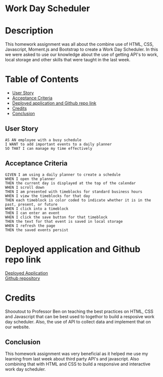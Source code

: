 # Work Day Scheduler

# Description

This homework assignment was all about the combine use of HTML, CSS, Javascript, Moment.js and Bootstrap to create a Work Day Scheduler. In this we were asked to use our knowledge about the use of getting API's to work, local storage and other skills that were taught in the last week.

# Table of Contents

* <a href="#user-story">User Story</a>
* <a href="#acceptance-criteria">Acceptance Criteria</a>
* <a href="#deployed-application-and-github-repo-link">Deployed application and Github repo link</a>
* <a href="#credits">Credits</a>
* <a href="#conclusion">Conclusion</a>

## User Story

```
AS AN employee with a busy schedule
I WANT to add important events to a daily planner
SO THAT I can manage my time effectively
```

## Acceptance Criteria

```
GIVEN I am using a daily planner to create a schedule
WHEN I open the planner
THEN the current day is displayed at the top of the calendar
WHEN I scroll down
THEN I am presented with timeblocks for standard business hours
WHEN I view the timeblocks for that day
THEN each timeblock is color coded to indicate whether it is in the past, present, or future
WHEN I click into a timeblock
THEN I can enter an event
WHEN I click the save button for that timeblock
THEN the text for that event is saved in local storage
WHEN I refresh the page
THEN the saved events persist
```


# Deployed application and Github repo link

<a href="https://hassany99.github.io/day-planner/" target="_blank">Deployed Application</a>
<br>
<a href="https://github.com/HassanY99/day-planner" target="_blank">Github repository</a>
</br>

# Credits

Shooutout to Professor Ben on teaching the best practices on HTML, CSS and Javascript that can be best used to togethor to build a resposive work day scheduler. Also, the use of API to collect data and implement that on our website.


## Conclusion

This homework assignment was very beneficial as it helped me use my learning from last week about third party API's and javascript. Also combining that with HTML and CSS to build a responsive and interactive work day scheduler.